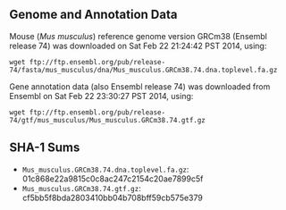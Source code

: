 ## Genome and Annotation Data

Mouse (*Mus musculus*) reference genome version GRCm38 (Ensembl release 74) was downloaded on Sat Feb 22 21:24:42 PST 2014, using:

```
wget ftp://ftp.ensembl.org/pub/release-74/fasta/mus_musculus/dna/Mus_musculus.GRCm38.74.dna.toplevel.fa.gz
```

Gene annotation data (also Ensembl release 74) was downloaded from Ensembl on Sat Feb 22 23:30:27 PST 2014, using:

```
wget ftp://ftp.ensembl.org/pub/release-74/gtf/mus_musculus/Mus_musculus.GRCm38.74.gtf.gz
```

## SHA-1 Sums

 - `Mus_musculus.GRCm38.74.dna.toplevel.fa.gz`: 01c868e22a9815c0c8ac247c2154c20ae7899c5f
 - `Mus_musculus.GRCm38.74.gtf.gz`: cf5bb5f8bda2803410bb04b708bff59cb575e379